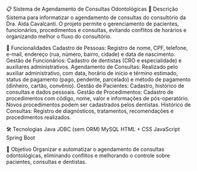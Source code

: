 📋 Sistema de Agendamento de Consultas Odontológicas
📖 Descrição
Sistema para informatizar o agendamento de consultas do consultório da Dra. Aida Cavalcanti. O projeto permite o gerenciamento de pacientes, funcionários, procedimentos e consultas, evitando conflitos de horários e organizando melhor o fluxo do consultório.

🦷 Funcionalidades
Cadastro de Pessoas: Registro de nome, CPF, telefone, e-mail, endereço (rua, número, bairro, cidade) e data de nascimento.
Gestão de Funcionários: Cadastro de dentistas (CRO e especialidade) e auxiliares administrativos.
Agendamento de Consultas: Realizado pelo auxiliar administrativo, com data, horário de início e término estimado, status de pagamento (pago, pendente, parcelado) e método de pagamento (dinheiro, cartão, convênio).
Gestão de Pacientes: Cadastro, histórico de consultas e dados pessoais.
Gestão de Procedimentos: Cadastro de procedimentos com código, nome, valor e informações de pós-operatório. Novos procedimentos podem ser cadastrados pelos dentistas.
Histórico de Consultas: Registro de diagnósticos, tratamentos, recomendações e procedimentos realizados.

🛠️ Tecnologias
Java
JDBC (sem ORM)
MySQL
HTML + CSS 
JavaScript
Spring Boot 

📅 Objetivo
Organizar e automatizar o agendamento de consultas odontológicas, eliminando conflitos e melhorando o controle sobre pacientes, consultas e dentistas.
